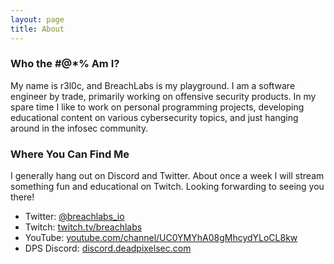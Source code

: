 ```yaml
---
layout: page
title: About
---
```


### Who the #@*% Am I?

My name is r3l0c, and BreachLabs is my playground. I am a software engineer by trade, primarily working on offensive security products. In my spare time I like to work on personal programming projects, developing educational content on various cybersecurity topics, and just hanging around in the infosec community.

### Where You Can Find Me

I generally hang out on Discord and Twitter. About once a week I will stream something fun and educational on Twitch. Looking forwarding to seeing you there!

- Twitter: [@breachlabs_io](https://twitter.com/breachlabs_io)
- Twitch: [twitch.tv/breachlabs](https://twitch.tv/breachlabs)
- YouTube: [youtube.com/channel/UC0YMYhA08gMhcydYLoCL8kw](https://www.youtube.com/channel/UC0YMYhA08gMhcydYLoCL8kw)
- DPS Discord: [discord.deadpixelsec.com](https://discord.deadpixelsec.com/)

